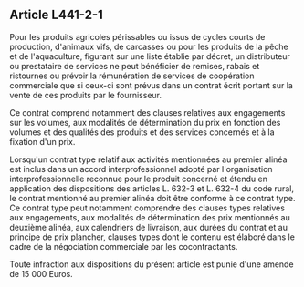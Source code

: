Article L441-2-1
----
Pour les produits agricoles périssables ou issus de cycles courts de production,
d'animaux vifs, de carcasses ou pour les produits de la pêche et de
l'aquaculture, figurant sur une liste établie par décret, un distributeur ou
prestataire de services ne peut bénéficier de remises, rabais et ristournes ou
prévoir la rémunération de services de coopération commerciale que si ceux-ci
sont prévus dans un contrat écrit portant sur la vente de ces produits par le
fournisseur.

Ce contrat comprend notamment des clauses relatives aux engagements sur les
volumes, aux modalités de détermination du prix en fonction des volumes et des
qualités des produits et des services concernés et à la fixation d'un prix.

Lorsqu'un contrat type relatif aux activités mentionnées au premier alinéa est
inclus dans un accord interprofessionnel adopté par l'organisation
interprofessionnelle reconnue pour le produit concerné et étendu en application
des dispositions des articles L. 632-3 et L. 632-4 du code rural, le contrat
mentionné au premier alinéa doit être conforme à ce contrat type. Ce contrat
type peut notamment comprendre des clauses types relatives aux engagements, aux
modalités de détermination des prix mentionnés au deuxième alinéa, aux
calendriers de livraison, aux durées du contrat et au principe de prix plancher,
clauses types dont le contenu est élaboré dans le cadre de la négociation
commerciale par les cocontractants.

Toute infraction aux dispositions du présent article est punie d'une amende de
15 000 Euros.
